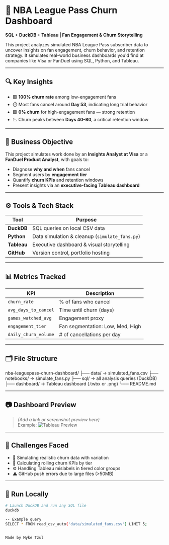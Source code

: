 # 🏀 NBA League Pass Churn Dashboard

**SQL + DuckDB + Tableau | Fan Engagement & Churn Storytelling**

This project analyzes simulated NBA League Pass subscriber data to uncover insights on fan engagement, churn behavior, and retention strategy. It simulates real-world business dashboards you'd find at companies like Visa or FanDuel using SQL, Python, and Tableau.

---

## 🔍 Key Insights

- 🟥 **100% churn rate** among low-engagement fans
- ⏱️ Most fans cancel around **Day 53**, indicating long trial behavior
- 🟩 **0% churn** for high-engagement fans — strong retention
- 📉 Churn peaks between **Days 40–80**, a critical retention window

---

## 🎯 Business Objective

This project simulates work done by an **Insights Analyst at Visa** or a **FanDuel Product Analyst**, with goals to:

- Diagnose **why and when** fans cancel
- Segment users by **engagement tier**
- Quantify **churn KPIs** and retention windows
- Present insights via an **executive-facing Tableau dashboard**

---

## ⚙️ Tools & Tech Stack

| Tool      | Purpose                          |
|-----------|----------------------------------|
| **DuckDB** | SQL queries on local CSV data     |
| **Python** | Data simulation & cleanup (`simulate_fans.py`) |
| **Tableau**| Executive dashboard & visual storytelling |
| **GitHub** | Version control, portfolio hosting |

---

## 📊 Metrics Tracked

| KPI                      | Description |
|--------------------------|-------------|
| `churn_rate`             | % of fans who cancel |
| `avg_days_to_cancel`     | Time until churn (days) |
| `games_watched_avg`      | Engagement proxy |
| `engagement_tier`        | Fan segmentation: Low, Med, High |
| `daily_churn_volume`     | # of cancellations per day |

---

## 🗂️ File Structure

nba-leaguepass-churn-dashboard/
├── data/ → simulated_fans.csv
├── notebooks/ → simulate_fans.py
├── sql/ → all analysis queries (DuckDB)
├── dashboard/ → Tableau dashboard (.twbx or .png)
└── README.md


---

## 📷 Dashboard Preview

> *(Add a link or screenshot preview here)*  
> Example: ![Tableau Preview](dashboard/churn-dashboard.png)

---

## 🚧 Challenges Faced

- 🔁 Simulating realistic churn data with variation
- 🧮 Calculating rolling churn KPIs by tier
- ⚙️ Handling Tableau mislabels in tiered color groups
- ⚠️ GitHub push errors due to large files (>50MB)

---

## 🚀 Run Locally

```bash
# Launch DuckDB and run any SQL file
duckdb

-- Example query
SELECT * FROM read_csv_auto('data/simulated_fans.csv') LIMIT 5;


Made by Myke Tzul
